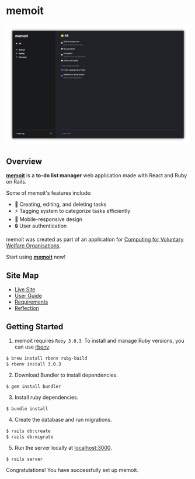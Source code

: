 # memoit

![memoit](docs/images/memoit.png)

## Overview

[**memoit**](https://memoit-production.herokuapp.com/) is a **to-do list manager** web application made with React and Ruby on Rails.

Some of memoit's features include:

- :memo: Creating, editing, and deleting tasks
- :zap: Tagging system to categorize tasks efficiently
- :iphone: Mobile-responsive design
- :lock: User authentication

memoit was created as part of an application for [Computing for Voluntary Welfare Organisations](https://www.comp.nus.edu.sg/~vwo/).

Start using [**memoit**](https://memoit-production.herokuapp.com/) now!

## Site Map

- [Live Site](https://memoit-production.herokuapp.com/)
- [User Guide](https://jasonqiu212.github.io/memoit/UserGuide.html)
- [Requirements](https://jasonqiu212.github.io/memoit/Requirements.html)
- [Reflection](https://jasonqiu212.github.io/memoit/Reflection.html)

## Getting Started

1. memoit requires `Ruby 3.0.3`. To install and manage Ruby versions, you can use [rbenv](https://github.com/rbenv/rbenv).

```
$ brew install rbenv ruby-build
$ rbenv install 3.0.3
```

2. Download Bundler to install dependencies.

```
$ gem install bundler
```

3. Install ruby dependencies.

```
$ bundle install
```

4. Create the database and run migrations.

```
$ rails db:create
$ rails db:migrate
```

5. Run the server locally at [localhost:3000](http://localhost:3000/).

```
$ rails server
```

Congratulations! You have successfully set up memoit.

